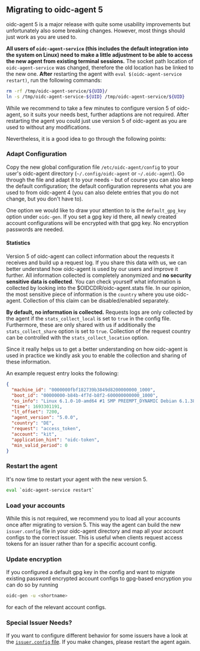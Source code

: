 ## Migrating to oidc-agent 5

oidc-agent 5 is a major release with quite some usability improvements but unfortunately also some breaking changes.
However, most things should just work as you are used to.

**All users of `oidc-agent-service` (this includes the default integration into the system on Linux) need to make a
little adjustment to be able to access the new agent from existing terminal sessions.**
The socket path location of `oidc-agent-service` was changed, therefore the old location has be linked to the new one.
**After** restarting the agent with `eval $(oidc-agent-service restart)`, run the following commands:

```bash
rm -rf /tmp/oidc-agent-service/${UID}/
ln -s /tmp/oidc-agent-service-${UID} /tmp/oidc-agent-service/${UID}
```

While we recommend to take a few minutes to configure version 5 of oidc-agent, so it suits your needs best, further
adaptions are not required.
After restarting the agent you could just use version 5 of oidc-agent as you are used to without any modifications.

Nevertheless, it is a good idea to go through the following points:

### Adapt Configuration

Copy the new global configuration file `/etc/oidc-agent/config` to your user's oidc-agent
directory (`~/.config/oidc-agent` or `~/.oidc-agent`).
Go through the file and adapt it to your needs - but of course you can also keep the default configuration;
the default configuration represents what you are used to from oidc-agent 4 (you can also delete entries that you do not
change, but you don't have to).

One option we would like to draw your attention to is the `default_gpg_key` option under `oidc-gen`. If you set a gpg
key id there, all newly created account configurations will be encrypted with that gpg key. No encryption passwords are
needed.

#### Statistics

Version 5 of oidc-agent can collect information about the requests it receives and build up a request log.
If you share this data with us, we can better understand how oidc-agent is used by our users and improve it further.
All information collected is completely anonymized and **no security sensitive data is collected**.
You can check yourself what information is collected by looking into the $OIDCDIR/oidc-agent.stats file.
In our opinion, the most sensitive piece of information is the `country` where you use oidc-agent. Collection of this
claim can be disabled/enabled separately.

**By default, no information is collected.**
Requests logs are only collected by the agent if the `stats_collect_local` is set to `true` in the config file.
Furthermore, these are only shared with us if additionally the `stats_collect_share` option is set to `true`.
Collection of the request country can be controlled with the `stats_collect_location` option.

Since it really helps us to get a better understanding on how oidc-agent is used in practice we kindly ask you to enable
the collection and sharing of these information.

An example request entry looks the following:

```json
{
  "machine_id": "0000000fbf182739b3849d8200000000_1000",
  "boot_id": "00000000-b84b-4f7d-b8f2-600000000000_1000",
  "os_info": "Linux 6.1.0-10-amd64 #1 SMP PREEMPT_DYNAMIC Debian 6.1.38-2 (2023-07-27) x86_64 GNU/Linux",
  "time": 1693301191,
  "lt_offset": 7200,
  "agent_version": "5.0.0",
  "country": "DE",
  "request": "access_token",
  "account": "kit",
  "application_hint": "oidc-token",
  "min_valid_period": 0
}
```

### Restart the agent

It's now time to restart your agent with the new version 5.

```bash
eval `oidc-agent-service restart`
```

### Load your accounts

While this is not required, we recommend you to load all your accounts once after migrating to version 5. This way the
agent can build the new `issuer.config` file in your oidc-agent directory and map all your account configs to the
correct issuer. This is useful when clients request access tokens for an issuer rather than for a specific account
config.

### Update encryption

If you configured a default gpg key in the config and want to migrate existing password encrypted account configs to
gpg-based encryption you can do so by running

```bash
oidc-gen -u <shortname>
```

for each of the relevant account configs.

### Special Issuer Needs?

If you want to configure different behavior for some issuers have a look at
the [`issuer.config` file](configuration/issuers.md).
If you make changes, please restart the agent again.